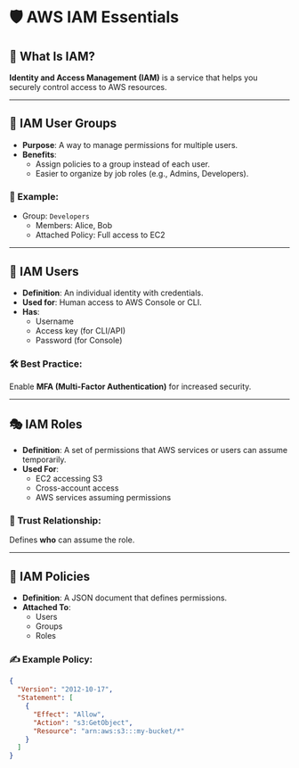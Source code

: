 # 🛡️ AWS IAM Essentials
## 🔑 What Is IAM?
**Identity and Access Management (IAM)** is a service that helps you securely control access to AWS resources.

---

## 👥 IAM User Groups
- **Purpose**: A way to manage permissions for multiple users.
- **Benefits**:
  - Assign policies to a group instead of each user.
  - Easier to organize by job roles (e.g., Admins, Developers).

### 🔧 Example:
- Group: `Developers`
  - Members: Alice, Bob
  - Attached Policy: Full access to EC2

---

## 🧍 IAM Users
- **Definition**: An individual identity with credentials.
- **Used for**: Human access to AWS Console or CLI.
- **Has**:
  - Username
  - Access key (for CLI/API)
  - Password (for Console)

### 🛠 Best Practice:
Enable **MFA (Multi-Factor Authentication)** for increased security.

---

## 🎭 IAM Roles
- **Definition**: A set of permissions that AWS services or users can assume temporarily.
- **Used For**:
  - EC2 accessing S3
  - Cross-account access
  - AWS services assuming permissions

### 📌 Trust Relationship:
Defines **who** can assume the role.

---

## 📜 IAM Policies
- **Definition**: A JSON document that defines permissions.
- **Attached To**:
  - Users
  - Groups
  - Roles

### ✍️ Example Policy:
```json
{
  "Version": "2012-10-17",
  "Statement": [
    {
      "Effect": "Allow",
      "Action": "s3:GetObject",
      "Resource": "arn:aws:s3:::my-bucket/*"
    }
  ]
}
